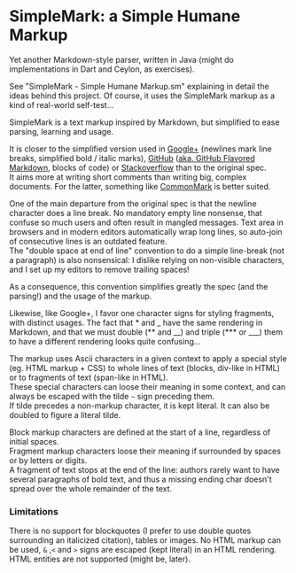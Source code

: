 SimpleMark: a Simple Humane Markup
==================================

Yet another Markdown-style parser, written in Java (might do implementations in Dart and Ceylon, as exercises).

See "SimpleMark - Simple Humane Markup.sm" explaining in detail the ideas behind this project. Of course, it uses the SimpleMark markup as a kind of real-world self-test...

SimpleMark is a text markup inspired by Markdown, but simplified to ease parsing, learning and usage.

It is closer to the simplified version used in [Google+](http://webapps.stackexchange.com/questions/23078/what-are-all-the-formatting-options-for-a-google-post) (newlines mark line breaks, simplified bold / italic marks), [GitHub](https://help.github.com/articles/markdown-basics/) ([aka. GitHub Flavored Markdown](https://help.github.com/articles/github-flavored-markdown/), blocks of code) or [Stackoverflow](http://stackoverflow.com/editing-help) than to the original spec.<br>
It aims more at writing short comments than writing big, complex documents. For the latter, something like [CommonMark](http://commonmark.org/) is better suited.

One of the main departure from the original spec is that the newline character does a line break. No mandatory empty line nonsense, that confuse so much users and often result in mangled messages. Text area in browsers and in modern editors automatically wrap long lines, so auto-join of consecutive lines is an outdated feature.<br>
The "double space at end of line" convention to do a simple line-break (not a paragraph) is also nonsensical: I dislike relying on non-visible characters, and I set up my editors to remove trailing spaces!

As a consequence, this convention simplifies greatly the spec (and the parsing!) and the usage of the markup.

Likewise, like Google+, I favor one character signs for styling fragments, with distinct usages. The fact that * and _ have the same rendering in Markdown, and that we must double (** and __) and triple (*** or ___) them to have a different rendering looks quite confusing...

The markup uses Ascii characters in a given context to apply a special style (eg. HTML markup + CSS) to whole lines of text (blocks, div-like in HTML) or to fragments of text (span-like in HTML).<br>
These special characters can loose their meaning in some context, and can always be escaped with the tilde `~` sign preceding them.<br>
If tilde precedes a non-markup character, it is kept literal. It can also be doubled to figure a literal tilde.

Block markup characters are defined at the start of a line, regardless of initial spaces.<br>
Fragment markup characters loose their meaning if surrounded by spaces or by letters or digits.<br>
A fragment of text stops at the end of the line: authors rarely want to have several paragraphs of bold text, and thus a missing ending char doesn't spread over the whole remainder of the text.

### Limitations

There is no support for blockquotes (I prefer to use double quotes surrounding an italicized citation), tables or images. No HTML markup can be used, `&` ,`<` and `>` signs are escaped (kept literal) in an HTML rendering. HTML entities are not supported (might be, later).
